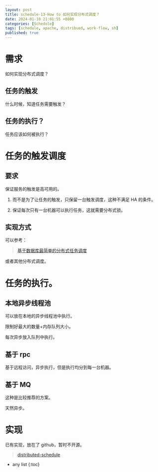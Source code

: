 ```yaml
---
layout: post
title: schedule-13-How to 如何实现分布式调度？
date: 2024-01-10 21:01:55 +0800
categories: [Schedule]
tags: [schedule, apache, distribued, work-flow, sh]
published: true
---
```




# 需求

如何实现分布式调度？

## 任务的触发

什么时候，知道任务需要触发？

## 任务的执行？

任务应该如何被执行？

#  任务的触发调度

## 要求

保证服务的触发是高可用的。

1. 而不是为了让任务的触发，只保留一台触发调度，这种不满足 HA 的条件。

2. 保证每次只有一台机器可以执行任务，这就需要分布式锁。

## 实现方式

可以参考：

> [基于数据库最简单的分布式任务调度](https://github.com/houbb/distributed-schedule)

或者其他分布式调度。

# 任务的执行。

## 本地异步线程池

可以放在本地的异步线程池中执行。

限制好最大的数量+内存队列大小。

每次异步放入队列中执行。

## 基于 rpc

基于远程访问，异步执行，但是执行均分到每一台机器。

## 基于 MQ

这种是比较推荐的方案。

天然异步。







# 实现

已有实现，放在了 github，暂时不开源。

> [distributed-schedule](https://github.com/houbb/distributed-schedule)


* any list
{:toc}